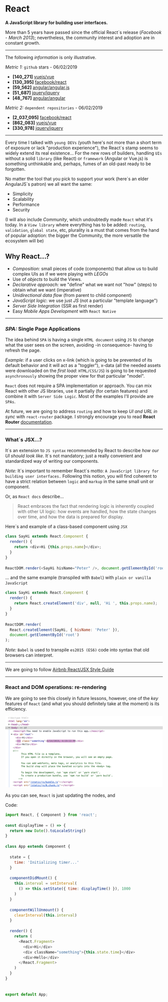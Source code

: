 # React

**A JavaScript library for building user interfaces.**

More than 5 years have passed since the official React´s release (*Facebook - March 2013*); nevertheless, the community interest and adoption are in constant growth.

---

The following *information* is only illustrative. 

*Metric 1:* `github` stars - 06/02/2019

* **[140_271]** [vuejs/vue](https://github.com/vuejs/vue)
* **[130_395]** [facebook/react](https://github.com/facebook/react)
* **[59_562]** [angular/angular.js](https://github.com/angular/angular.js)
* **[51_687]** [jquery/jquery](https://github.com/jquery/jquery)
* **[48_767]** [angular/angular](https://github.com/angular/angular)

*Metric 2:* `dependent repositories` - 06/02/2019

* **[2_037_095]** [facebook/react](https://github.com/facebook/react)
* **[862_083]** [vuejs/vue](https://github.com/vuejs/vue)
* **[330_978]** [jquery/jquery](https://github.com/jquery/jquery)

---

Every time I talked with `young DEVs` (youth here's not more than a short term of exposure or lack "production experience"), the React´s stamp seems to widely extend its real existence... For the new rows of builders, handling `UIs` without a solid `library` (like React) or `framework` (Angular or Vue.js) is something unthinkable and, perhaps, fumes of an old-past ready to be forgotten.

No matter the tool that you pick to support your work (here´s an elder AngularJS´s patron) we all want the same:

* Simplicity
* Scalability
* Performance
* Security

(I will also include *Community*, which undoubtedly made `React` what it's today. In a `View library` where everything has to be added: `routing`, `validation`, `global state`, etc, plurality is a must that comes from the hand of popular adoption: the bigger the Community, the more versatile the ecosystem will be)

## Why React...?

* *Composition:* small pieces of code (components) that allow us to build complex UIs as if we were playing with *LEGOs*
* Use of *objects* to build the Views.
* *Declarative approach:* we "define" what we want not "how" (steps) to obtain what we want (imperative)
* *Unidirectional data flow* (from parent to child component)
* *JavaScript logic*: we use just *JS* (not a particular "template language")
* *Server Side Integration* (SSR as first render)
* Easy *Mobile Apps Development* with `React Native`

---

### *SPA:* Single Page Applications

The idea behind `SPA` is having a single `HTML document` using `JS` to change what the user sees on the screen, avoiding -in consequence- having to refresh the page.

*Example:* if a user clicks on x-link (which is going to be prevented of its default behavior and it will act as a "toggler"), x-data (all the needed assets were downloaded on the *first load*: `HTML/CSS/JS`) is going to be requested `asynchronously` showing the proper view for that particular "model".

`React` does not require a SPA implementation or approach. You can mix React with other JS libraries, use it partially (for certain features) and combine it with `Server Side Logic`. Most of the examples I'll provide are `SPAs`.

At future, we are going to address `routing` and how to keep *UI and URL in sync* with `react-router` package. I strongly encourage you to read **React Router** [documentation](https://github.com/ReactTraining/react-router).

---

### What´s JSX...?

It´s an extension to `JS syntax` recommended by React to describe *how our UI should look like*. It´s not mandatory; just a really convenient and standardized way of writing our components.

*Note:* It´s important to remember React´s motto: `A JavaScript library for building user interfaces.` Following this notion, you will find coherent to have a strict relation between `logic` and `markup` in the same small unit or component.

Or, as `React docs` describe...
> React embraces the fact that rendering logic is inherently coupled with other UI logic: how events are handled, how the state changes over time, and how the data is prepared for display.


Here´s and example of a class-based component using `JSX`

```javascript
class SayHi extends React.Component {
  render() {
    return <div>Hi {this.props.name}</div>;
  }
}

ReactDOM.render(<SayHi hisName="Peter" />, document.getElementById('root'));
```

... and the same example (transpiled with `Babel`) with `plain or vanilla JavaScript`

```javascript
class SayHi extends React.Component {
  render() {
    return React.createElement('div', null, 'Hi ', this.props.name);
  }
}

ReactDOM.render(
  React.createElement(SayHi, { hisName: 'Peter' }),
  document.getElementById('root')
);
```

*Note:* `Babel` is used to transpile `es2015 (ES6)` code into syntax that old browsers can interpret.

---

We are going to follow [Airbnb React/JSX Style Guide](https://github.com/airbnb/javascript/tree/master/react)

---

### React and DOM operations: **re-rendering**

We are going to see this closely in future lessons, however, one of the *key* features of `React` (and what you should definitely take at the moment) is its efficiency.

![updating DOM](images/updating-DOM.png)

As you can see, `React` is just updating the nodes, and



Code:
```javascript
import React, { Component } from 'react';

const displayTime = () => {
  return new Date().toLocaleString()
}

class App extends Component {

  state = {
    time: 'Initializing timer...'
  }

  componentDidMount() {
    this.interval = setInterval(
      () => this.setState({ time: displayTime() }), 1000
    )
  }

  componentWillUnmount() {
    clearInterval(this.interval)
  }

  render() {
    return (
      <React.Fragment>
        <div>Hi</div>
        <div className="something">{this.state.time}</div>
        <div>Hello</div>
      </React.Fragment>
    )
  }
}


export default App;
```